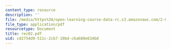 ```yaml
---
content_type: resource
description: ''
file: /media/https%3A/open-learning-course-data-rc.s3.amazonaws.com/2-003j-dynamics-and-control-i-spring-2007/cd2754d9511c2cb710bdc6a680e634bd_rec02.pdf
file_type: application/pdf
resourcetype: Document
title: rec02.pdf
uid: cd2754d9-511c-2cb7-10bd-c6a680e634bd
---
```

